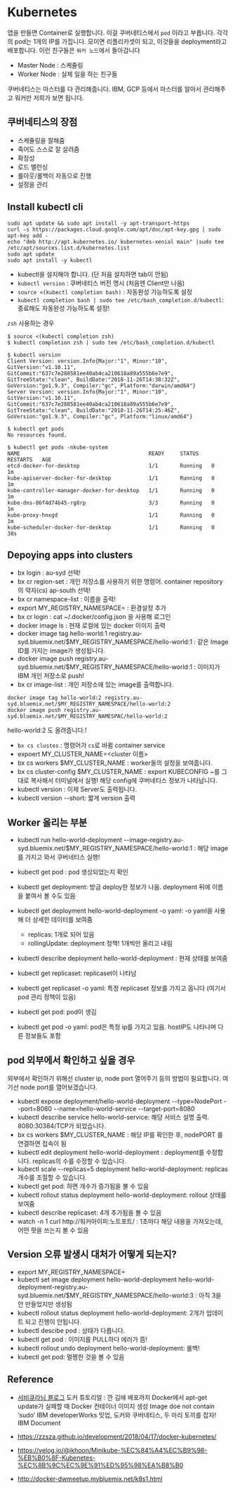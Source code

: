 # Kubernetes

앱을 만들면 Container로 실행합니다.
이걸 쿠버네티스에서 `pod` 이라고 부릅니다.
각각의 pod는 1개의 IP를 가집니다.
모이면 리플리카셋이 되고,
이것들을 deployment라고 배포합니다.
이런 친구들은 `워커 노드`에서 돌아갑니다

- Master Node : 스케쥴링
- Worker Node : 실제 일을 하는 친구들

쿠버네티스는 마스터를 다 관리해줍니다.
IBM, GCP 등에서 마스터를 알아서 관리해주고 워커만 저희가 보면 됩니다.

## 쿠버네티스의 장점

- 스케쥴링을 잘해줌
- 죽어도 스스로 잘 살려줌
- 확장성
- 로드 밸런싱
- 롤아웃/롤백이 자동으로 진행
- 설정을 관리

## Install kubectl cli

```shell
sudo apt update && sudo apt install -y apt-transport-https
curl -s https://packages.cloud.google.com/apt/doc/apt-key.gpg | sudo apt-key add -
echo "deb http://apt.kubernetes.io/ kubernetes-xenial main" |sudo tee /etc/apt/sources.list.d/kubernetes.list
sudo apt update
sudo apt install -y kubectl
```

- kubectl을 설치해야 합니다. (단 처음 설치하면 tab이 안됨)
- `kubectl version` : 쿠버네티스 버전 명시 (처음엔 Client만 나옴)
- `source <(kubectl completion bash)` : 자동완성 가능하도록 설정
- `kubectl completion bash | sudo tee /etc/bash_completion.d/kubectl`: 종료해도 자동완성 가능하도록 설정!

`zsh` 사용하는 경우

```shell
$ source <(kubectl completion zsh)
$ kubectl completion zsh | sudo tee /etc/bash_completion.d/kubectl
```

```shell
$ kubectl version
Client Version: version.Info{Major:"1", Minor:"10", GitVersion:"v1.10.11", GitCommit:"637c7e288581ee40ab4ca210618a89a555b6e7e9", GitTreeState:"clean", BuildDate:"2018-11-26T14:38:32Z", GoVersion:"go1.9.3", Compiler:"gc", Platform:"darwin/amd64"}
Server Version: version.Info{Major:"1", Minor:"10", GitVersion:"v1.10.11", GitCommit:"637c7e288581ee40ab4ca210618a89a555b6e7e9", GitTreeState:"clean", BuildDate:"2018-11-26T14:25:46Z", GoVersion:"go1.9.3", Compiler:"gc", Platform:"linux/amd64"}

$ kubectl get pods
No resources found.

$ kubectl get pods -nkube-system
NAME                                         READY     STATUS    RESTARTS   AGE
etcd-docker-for-desktop                      1/1       Running   0          1m
kube-apiserver-docker-for-desktop            1/1       Running   0          1m
kube-controller-manager-docker-for-desktop   1/1       Running   0          1m
kube-dns-86f4d74b45-rg8rp                    3/3       Running   0          1m
kube-proxy-hnxgd                             1/1       Running   0          1m
kube-scheduler-docker-for-desktop            1/1       Running   0          38s
```

## Depoying apps into clusters

- bx login : au-syd 선택!
- bx cr region-set : 개인 저장소를 사용하기 위한 명령어. container repository의 약자(cs) ap-south 선택!
- bx cr namespace-list : 이름을 출력!
- export MY_REGISTRY_NAMESPACE=<namespace> : 환경설정 추가
- bx cr login : cat ~/.docker/config.json 을 사용해 로그인
- docker image ls : 현재 로컬에 있는 docker 이미지 출력
- docker image tag hello-world:1 registry.au-syd.bluemix.net/\$MY_REGISTRY_NAMESPACE/hello-world:1 : 같은 Image ID를 가지는 image가 생성됩니다.
- docker image push registry.au-syd.bluemix.net/\$MY_REGISTRY_NAMESPACE/hello-world:1 : 이미지가 IBM 개인 저장소로 push!
- bx cr image-list : 개인 저장소에 있는 image를 출력합니다.

```shell
docker image tag hello-world:2 registry.au-syd.bluemix.net/$MY_REGISTRY_NAMESPACE/hello-world:2
docker image push registry.au-syd.bluemix.net/$MY_REGISTRY_NAMESPAC/hello-world:2
```

hello-world:2 도 올려줍니다.!

- `bx cs clustes` : 명령어가 `cs`로 바뀜 container service
- expoert MY_CLUSTER_NAME=<cluster 이름>
- bx cs workers \$MY_CLUSTER_NAME : worker들의 설정을 보여줍니다.
- bx cs cluster-config \$MY_CLUSTER_NAME : export KUBECONFIG ~를 그대로 복사해서 터미널에서 실행! 해당 config에 쿠버네티스 정보가 나타납니다.
- kubectl version : 이제 Server도 출력됩니다.
- kubectl version --short: 짧게 version 출력

## Worker 올리는 부분

- kubectl run hello-world-deployment --image-registry.au-syd.bluemix.net/\$MY_REGISTRY_NAMESPACE/hello-world:1 : 해당 image를 가지고 와서 쿠버네티스 실행!
- kubectl get pod : pod 생성되었는지 확인
- kubectl get deployment: 방금 deploy한 정보가 나옴. deployment 뒤에 이름을 붙여서 볼 수도 있음
- kubectl get deployment hello-world-deployment -o yaml: -o yaml을 사용해 더 상세한 데이터를 보여줌

  - replicas: 1개로 되어 있음
  - rollingUpdate: deployment 정책! 1개씩만 올리고 내림

- kubectl describe deployment hello-world-deployment : 현재 상태를 보여줌
- kubectl get replicaset: replicaset이 나타남
- kubectl get replicaset -o yaml: 특정 replicaset 정보를 가지고 옵니다 (여기서 pod 관리 정책이 있음)
- kubectl get pod: pod이 생김
- kubectl get pod -o yaml: pod은 특정 ip를 가지고 있음. hostIP도 나타나며 다른 정보들도 포함

## pod 외부에서 확인하고 싶을 경우

외부에서 확인하기 위해선 cluster ip, node port 열어주기 등의 방법이 필요합니다. 여기선 node port를 열어보겠습니다.

- kubectl expose deployment/hello-world-deployment --type=NodePort --port=8080 --name=hello-world-service --target-port=8080
- kubectl describe service hello-world-service: 해당 서비스 설명 출력. 8080:30384/TCP가 되었습니다.
- bx cs workers \$MY_CLUSTER_NAME : 해당 IP를 확인한 후, nodePORT 를 연결하면 접속이 됨
- kubectl edit deployment hello-world-deployment : deployment를 수정합니다. replicas의 수를 수정할 수 있습니다.
- kubectl scale --replicas=5 deployment hello-world-deployment: replicas 개수를 조절할 수 있습니다.
- kubectl get pod: 하면 개수가 증가됨을 볼 수 있음
- kubectl rollout status deployment hello-world-deployment: rollout 상태를 보여줌
- kubectl describe replicaset: 4개 추가됨을 볼 수 있음
- watch -n 1 curl http://워커아이피:노트포트/ : 1초마다 해당 내용을 가져오는데, 어떤 팟을 쓰는지 볼 수 있음

## Version 오류 발생시 대처가 어떻게 되는지?

- export MY_REGISTRY_NAMESPACE=<ID>
- kubectl set image deployment hello-world-deployment hello-world-deployment-registry.au-syd.bluemix.net/\$MY_REGISTRY_NAMESPACE/hello-world:3 : 아직 3을 안 만들었지만 생성됨
- kubectl rollout status deployment hello-world-deployment: 2개가 업데이트 되고 진행이 안됩니다.
- kubectl descibe pod : 상태가 다릅니다.
- kubectl get pod : 이미지를 PULL하다 에러가 뜸!
- kubectl rollout undo deployment hello-world-deployment: 롤백!
- kubectl get pod: 멀쩡한 것을 볼 수 있음

## Reference

- [서비큐라님 블로그](https://subicura.com/2017/01/19/docker-guide-for-beginners-1.html)
도커 튜토리얼 : 깐 김에 배포까지
Docker에서 apt-get update가 실패할 때
Docker 컨테이너 이미지 생성
Image doe not contain ‘sudo’
IBM developerWorks 밋업, 도커와 쿠버네티스, 두 마리 토끼를 잡자!
IBM Document

- https://zzsza.github.io/development/2018/04/17/docker-kubernetes/
- https://velog.io/@ikhoon/Minikube-%EC%84%A4%EC%B9%98-%EB%B0%8F-Kubenetes-%EC%8B%9C%EC%9E%91%ED%95%98%EA%B8%B0
- http://docker-dwmeetup.mybluemix.net/k8s1.html
